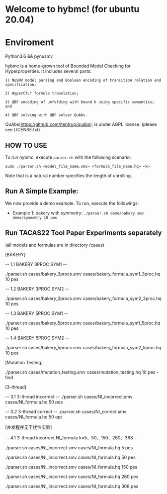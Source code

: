 # Welcome to hybmc! (for ubuntu 20.04)

# Enviroment
Python3.6 && pynusmv

hybmc is a home-grown tool of Bounded Model Checking for Hyperproperties.
It includes several parts:

	1) NuSMV model parsing and Boolean encoding of transition relation and specification;
 
	2) HyperCTL* formula translation;
 
	3) QBF encoding of unfolding with bound k using specific semantics; and
 
	4) QBF solving with QBF solver QuAbs.  

QuAbs(https://github.com/ltentrup/quabs), is under AGPL license. (please see LICENSE.txt)  

## HOW TO USE
To run hybmc, execute ```parser.sh``` with the following scenario:

```sudo ./parser.sh <model_file_name.smv> <formula_file_name.hq> <k> ```

Note that <k> is a natural number specifies the length of unrolling.

## Run A Simple Example:
We now provide a demo example. To run, execute the followings:
  - Example 1: bakery with symmetry: 
```./parser.sh demo/bakery.smv demo/symmetry 10 pes```

## Run TACAS22 Tool Paper Experiments separately
(all models and formulas are in directory /cases)


[BAKERY]

-- 1.1 BAKERY 3PROC SYM1 --

  ./parser.sh cases/bakery_3procs.smv cases/bakery_formula_sym1_3proc.hq 10 pes
  
-- 1.2 BAKERY 3PROC SYM2 --

  ./parser.sh cases/bakery_3procs.smv cases/bakery_formula_sym2_3proc.hq 10 pes
  
-- 1.3 BAKERY 5PROC SYM1 --

  ./parser.sh cases/bakery_5procs.smv cases/bakery_formula_sym1_5proc.hq 10 pes
  
-- 1.4 BAKERY 5PROC SYM2 --

  ./parser.sh cases/bakery_5procs.smv cases/bakery_formula_sym2_5proc.hq 10 pes
  

[Mutation Testing]

  ./parser.sh cases/mutation_testing.smv cases/mutation_testing.hq 10 pes -find


[3-thread]

-- 3.1 3-thread incorrect --
  ./parser.sh cases/NI_incorrect.smv cases/NI_formula.hq 50 pes
  
-- 3.2 3-thread correct --
  ./parser.sh cases/NI_correct.smv cases/NI_formula.hq 50 opt


[并发程序无干扰性实验]

-- 4.1 3-thread incorrect NI_formula k=5、50、150、260、368 --

  ./parser.sh cases/NI_incorrect.smv cases/NI_formula.hq 5 pes
  
  ./parser.sh cases/NI_incorrect.smv cases/NI_formula.hq 50 pes
  
  ./parser.sh cases/NI_incorrect.smv cases/NI_formula.hq 150 pes

  ./parser.sh cases/NI_incorrect.smv cases/NI_formula.hq 260 pes

  ./parser.sh cases/NI_incorrect.smv cases/NI_formula.hq 368 pes


